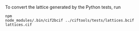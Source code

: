 
To convert the lattice generated by the Python tests, run

```
npm
node_modules/.bin/cif2bcif ../ciftools/tests/lattices.bcif lattices.cif
```